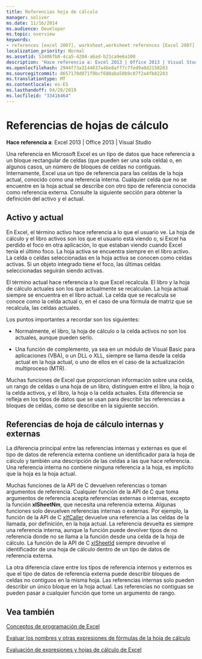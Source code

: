 ```yaml
---
title: Referencias hoja de cálculo
manager: soliver
ms.date: 11/16/2014
ms.audience: Developer
ms.topic: overview
keywords:
- references [excel 2007], worksheet,worksheet references [Excel 2007],external worksheet references [Excel 2007],active worksheet [Excel 2007],current worksheet [Excel 2007],internal worksheet references [Excel 2007]
localization_priority: Normal
ms.assetid: 53406fb8-4ca5-4204-a6ad-b21ca9e6a100
description: 'Hace referencia a: Excel 2013 | Office 2013 | Visual Studio'
ms.openlocfilehash: 2944f73a3144837a4be8aff7c7fed9a8d2158203
ms.sourcegitcommit: 8657170d071f9bcf680aba50b9c07f2a4fb82283
ms.translationtype: MT
ms.contentlocale: es-ES
ms.lasthandoff: 04/28/2019
ms.locfileid: "33416464"
---
```

# <a name="worksheet-references"></a>Referencias de hojas de cálculo

 **Hace referencia a**: Excel 2013 | Office 2013 | Visual Studio 
  
Una referencia en Microsoft Excel es un tipo de datos que hace referencia a un bloque rectangular de celdas (que pueden ser una sola celda) o, en algunos casos, un número de bloques de celdas no contiguas. Internamente, Excel usa un tipo de referencia para las celdas de la hoja actual, conocido como una referencia interna. Cualquier celda que no se encuentre en la hoja actual se describe con otro tipo de referencia conocida como referencia externa. Consulte la siguiente sección para obtener la definición del activo y el actual.
  
## <a name="active-vs-current"></a>Activo y actual

En Excel, el término activo hace referencia a lo que el usuario ve. La hoja de cálculo y el libro activos son los que el usuario está viendo o, si Excel ha perdido el foco en otra aplicación, lo que estaban viendo cuando Excel tenía el último foco. La hoja activa se encuentra siempre en el libro activo. La celda o celdas seleccionadas en la hoja activa se conocen como celdas activas. Si un objeto integrado tiene el foco, las últimas celdas seleccionadas seguirán siendo activas. 
  
El término actual hace referencia a lo que Excel recalcula. El libro y la hoja de cálculo actuales son los que actualmente se recalculan. La hoja actual siempre se encuentra en el libro actual. La celda que se recalcula se conoce como la celda actual o, en el caso de una fórmula de matriz que se recalcula, las celdas actuales. 
  
Los puntos importantes a recordar son los siguientes:
  
- Normalmente, el libro, la hoja de cálculo o la celda activos no son los actuales, aunque pueden serlo.
    
- Una función de complemento, ya sea en un módulo de Visual Basic para aplicaciones (VBA), o un DLL o XLL, siempre se llama desde la celda actual en la hoja actual, o uno de ellos en el caso de la actualización multiproceso (MTR).
    
Muchas funciones de Excel que proporcionan información sobre una celda, un rango de celdas o una hoja de un libro, distinguen entre el libro, la hoja o la celda activos, y el libro, la hoja o la celda actuales. Esta diferencia se refleja en los tipos de datos que se usan para describir las referencias a bloques de celdas, como se describe en la siguiente sección.
  
## <a name="internal-and-external-worksheet-references"></a>Referencias de hoja de cálculo internas y externas

La diferencia principal entre las referencias internas y externas es que el tipo de datos de referencia externa contiene un identificador para la hoja de cálculo y también una descripción de las celdas a las que hace referencia. Una referencia interna no contiene ninguna referencia a la hoja, es implícito que la hoja es la hoja actual. 
  
Muchas funciones de la API de C devuelven referencias o toman argumentos de referencia. Cualquier función de la API de C que toma argumentos de referencia acepta referencias externas o internas, excepto la función **xlSheetNm**, que necesita una referencia externa. Algunas funciones solo devuelven referencias internas o externas. Por ejemplo, la función de la API de C [xlfCaller](xlfcaller.md) devuelve una referencia a las celdas de la llamada, por definición, en la hoja actual. La referencia devuelta es siempre una referencia interna, aunque la función puede devolver tipos de no referencia donde no se llama a la función desde una celda de la hoja de cálculo. La función de la API de C [xlSheetId](xlsheetid.md) siempre devuelve el identificador de una hoja de cálculo dentro de un tipo de datos de referencia externa. 
  
La otra diferencia clave entre los tipos de referencia internos y externos es que el tipo de datos de referencia externa puede describir bloques de celdas no contiguos en la misma hoja. Las referencias internas solo pueden describir un único bloque en la hoja actual. Las referencias no contiguas se pueden pasar a cualquier función que tome un argumento de rango.
  
## <a name="see-also"></a>Vea también



[Conceptos de programación de Excel](excel-programming-concepts.md)
  
[Evaluar los nombres y otras expresiones de fórmulas de la hoja de cálculo](evaluating-names-and-other-worksheet-formula-expressions.md)
  
[Evaluación de expresiones y hojas de cálculo de Excel](excel-worksheet-and-expression-evaluation.md)


